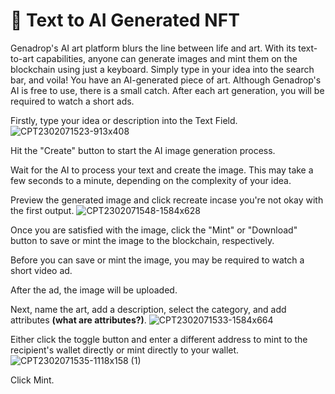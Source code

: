# 🤖 Text to AI Generated NFT

Genadrop's AI art platform blurs the line between life and art. With its text-to-art capabilities, anyone can generate images and mint them on the blockchain using just a keyboard. Simply type in your idea into the search bar, and voila! You have an AI-generated piece of art. Although Genadrop's AI is free to use, there is a small catch. After each art generation, you will be required to watch a short ads.

Firstly, type your idea or description into the Text Field.
![CPT2302071523-913x408](https://user-images.githubusercontent.com/89662604/217271407-f8aeec7e-5ac0-4907-8ceb-d912584d181a.gif)

Hit the "Create" button to start the AI image generation process.

Wait for the AI to process your text and create the image. This may take a few seconds to a minute, depending on the complexity of your idea.

Preview the generated image and click recreate incase you're not okay with the first output.
![CPT2302071548-1584x628](https://user-images.githubusercontent.com/89662604/217278179-0ec7b61b-a73e-4696-8ce0-a149c844f4e4.gif)

Once you are satisfied with the image, click the "Mint" or "Download" button to save or mint the image to the blockchain, respectively.

Before you can save or mint the image, you may be required to watch a short video ad.

After the ad, the image will be uploaded.

Next, name the art, add a description, select the category, and add attributes **(what are attributes?)**.
![CPT2302071533-1584x664](https://user-images.githubusercontent.com/89662604/217273962-6ffdd1d0-5c93-443b-97f7-85d4a054e10f.png)

Either click the toggle button and enter a different address to mint to the recipient's wallet directly or mint directly to your wallet. 
![CPT2302071535-1118x158 (1)](https://user-images.githubusercontent.com/89662604/217274427-2627cec0-2b4f-4665-87cd-32c5fa713e79.gif)

Click Mint.

